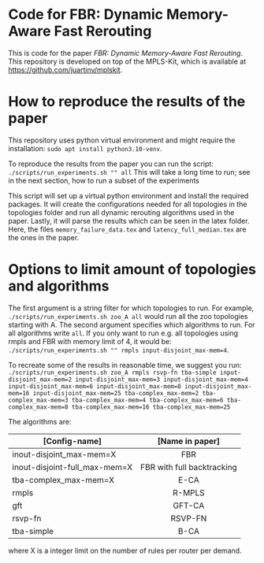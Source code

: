 # Code for FBR: Dynamic Memory-Aware Fast Rerouting

This is code for the paper *FBR: Dynamic Memory-Aware Fast Rerouting*. This repository is developed on top of the MPLS-Kit, which is available at https://github.com/juartinv/mplskit.


# How to reproduce the results of the paper
This repository uses python virtual environment and might require the installation: `sudo apt install python3.10-venv`.

To reproduce the results from the paper you can run the script: `./scripts/run_experiments.sh "" all`
This will take a long time to run; see in the next section, how to run a subset of the experiments

This script will set up a virtual python environment and install the required packages. It will create the configurations needed for all topologies in the topologies folder and run all dynamic rerouting algorithms used in the paper. Lastly, it will parse the results which can be seen in the latex folder. Here, the files `memory_failure_data.tex` and `latency_full_median.tex` are the ones in the paper. 


# Options to limit amount of topologies and algorithms
The first argument is a string filter for which topologies to run. For example, `./scripts/run_experiments.sh zoo_A all` would run all the zoo topologies starting with A.
The second argument specifies which algorithms to run. For all algorithms write `all`. If you only want to run e.g. all topologies using rmpls and FBR with memory limit of 4, it would be: `./scripts/run_experiments.sh "" rmpls input-disjoint_max-mem=4`.

To recreate some of the results in reasonable time, we suggest you run:
```./scripts/run_experiments.sh zoo_A rmpls rsvp-fn tba-simple input-disjoint_max-mem=2 input-disjoint_max-mem=3 input-disjoint_max-mem=4 input-disjoint_max-mem=6 input-disjoint_max-mem=8 input-disjoint_max-mem=16 input-disjoint_max-mem=25 tba-complex_max-mem=2 tba-complex_max-mem=3 tba-complex_max-mem=4 tba-complex_max-mem=6 tba-complex_max-mem=8 tba-complex_max-mem=16 tba-complex_max-mem=25```

The algorithms are: 

 [Config-name]                   | [Name in paper]            |
 |-------------------------------|:--------------------------:|
 | inout-disjoint_max-mem=X      | FBR                        |
 | inout-disjoint-full_max-mem=X | FBR with full backtracking |
 | tba-complex_max-mem=X         | E-CA                       |
 | rmpls                         | R-MPLS                     |
 | gft                           | GFT-CA                     |
 | rsvp-fn                       | RSVP-FN                    |
 | tba-simple                    | B-CA                       |

where X is a integer limit on the number of rules per router per demand.

